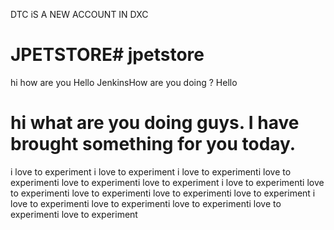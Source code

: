 DTC iS A NEW ACCOUNT IN DXC 
# JPETSTORE# jpetstore
hi how are you
Hello JenkinsHow are you doing ?
Hello
# hi what are you doing guys. I have brought something for you today.
i love to experiment 
i love to experiment
i love to experimenti love to experimenti love to experimenti love to experiment
i love to experimenti love to experimenti love to experimenti love to experimenti love to experiment
i love to experimenti love to experimenti love to experimenti love to experimenti love to experiment
